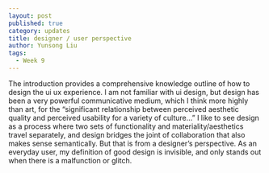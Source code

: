 ```yaml
---
layout: post
published: true
category: updates
title: designer / user perspective
author: Yunsong Liu
tags:
  - Week 9
---
```

The introduction provides a comprehensive knowledge outline of how to design the ui ux experience. I am not familiar with ui design, but design has been a very powerful communicative medium, which I think more highly than art, for the “significant relationship between perceived aesthetic quality and perceived usability for a variety of culture…” I like to see design as a process where two sets of functionality and materiality/aesthetics travel separately, and design bridges the joint of collaboration that also makes sense semantically. But that is from a designer’s perspective. As an everyday user, my definition of good design is invisible, and only stands out when there is a malfunction or glitch.